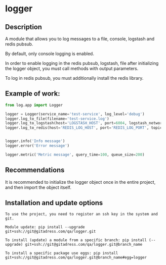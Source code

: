 # logger

## Description

A module that allows you to log messages to a file, console, logstash and redis pubsub.

By default, only console logging is enabled.

In order to enable logging in the redis pubsub, logstash, file after initializing the logger object, you must call methods with output parameters.

To log in redis pubsub, you must additionally install the redis library.

## Example of work:
```python
from log.app import Logger

logger = Logger(service_name='test-service', log_level='debug')
logger.log_to_file(filename='test-service.log')
logger.log_to_logstash(host='LOGSTASH_HOST', port=6004, logstash_network='udp')
logger.log_to_redis(host='REDIS_LOG_HOST', port='REDIS_LOG_PORT', topic='REDIS_PUBSUB_TOPIC')


logger.info('Info message')
logger.error('Error message')

logger.metric('Metric message', query_time=100, queue_size=200)
```

## Recommendations

It is recommended to initialize the logger object once in the entire project, and then import the object itself.

## Installation and update options

```
To use the project, you need to register an ssh key in the system and git.

Module update: pip install --upgrade git+ssh://git@gitadress.com/qa/logger.git

To install (update) a module from a specific branch: pip install (--upgrade) git+ssh://git@gitadress.com/qa/logger.git@branch_name

To install a specific package use eggs: pip install git+ssh://git@gitadress.com/qa/logger.git@branch_name#egg=logger

```